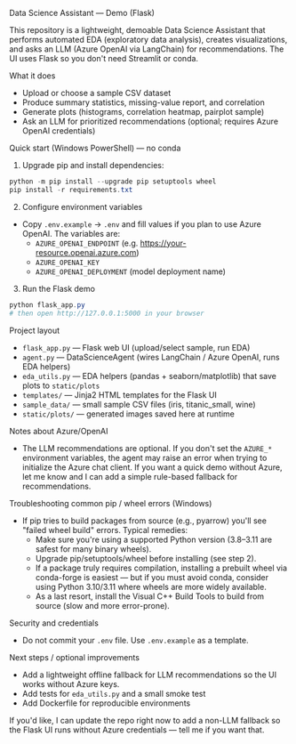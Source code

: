 Data Science Assistant — Demo (Flask)

This repository is a lightweight, demoable Data Science Assistant that performs automated EDA (exploratory data analysis), creates visualizations, and asks an LLM (Azure OpenAI via LangChain) for recommendations. The UI uses Flask so you don't need Streamlit or conda.

What it does
- Upload or choose a sample CSV dataset
- Produce summary statistics, missing-value report, and correlation
- Generate plots (histograms, correlation heatmap, pairplot sample)
- Ask an LLM for prioritized recommendations (optional; requires Azure OpenAI credentials)

Quick start (Windows PowerShell) — no conda



1) Upgrade pip and install dependencies:

```powershell
python -m pip install --upgrade pip setuptools wheel
pip install -r requirements.txt
```

2) Configure environment variables
- Copy `.env.example` -> `.env` and fill values if you plan to use Azure OpenAI. The variables are:
	- `AZURE_OPENAI_ENDPOINT` (e.g. https://your-resource.openai.azure.com)
	- `AZURE_OPENAI_KEY`
	- `AZURE_OPENAI_DEPLOYMENT` (model deployment name)

3) Run the Flask demo

```powershell
python flask_app.py
# then open http://127.0.0.1:5000 in your browser
```

Project layout
- `flask_app.py` — Flask web UI (upload/select sample, run EDA)
- `agent.py` — DataScienceAgent (wires LangChain / Azure OpenAI, runs EDA helpers)
- `eda_utils.py` — EDA helpers (pandas + seaborn/matplotlib) that save plots to `static/plots`
- `templates/` — Jinja2 HTML templates for the Flask UI
- `sample_data/` — small sample CSV files (iris, titanic_small, wine)
- `static/plots/` — generated images saved here at runtime

Notes about Azure/OpenAI
- The LLM recommendations are optional. If you don't set the `AZURE_*` environment variables, the agent may raise an error when trying to initialize the Azure chat client. If you want a quick demo without Azure, let me know and I can add a simple rule-based fallback for recommendations.

Troubleshooting common pip / wheel errors (Windows)
- If pip tries to build packages from source (e.g., pyarrow) you'll see "failed wheel build" errors. Typical remedies:
	- Make sure you're using a supported Python version (3.8–3.11 are safest for many binary wheels).
	- Upgrade pip/setuptools/wheel before installing (see step 2).
	- If a package truly requires compilation, installing a prebuilt wheel via conda-forge is easiest — but if you must avoid conda, consider using Python 3.10/3.11 where wheels are more widely available.
	- As a last resort, install the Visual C++ Build Tools to build from source (slow and more error-prone).

Security and credentials
- Do not commit your `.env` file. Use `.env.example` as a template.

Next steps / optional improvements
- Add a lightweight offline fallback for LLM recommendations so the UI works without Azure keys.
- Add tests for `eda_utils.py` and a small smoke test
- Add Dockerfile for reproducible environments

If you'd like, I can update the repo right now to add a non-LLM fallback so the Flask UI runs without Azure credentials — tell me if you want that.
